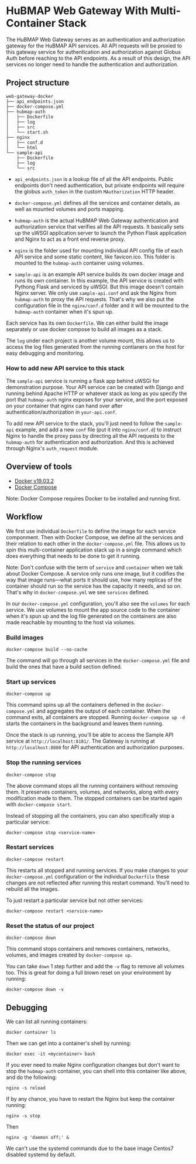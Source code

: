 # HuBMAP Web Gateway With Multi-Container Stack

The HuBMAP Web Gateway serves as an authentication and authorization gateway for the HuBMAP API services. All API requests will be proxied to this gateway service for authentication and authorization against Globus Auth before reaching to the API endpoints. As a result of this design, the API services no longer need to handle the authentication and authorization.

## Project structure

````
web-gateway-docker
├── api_endpoints.json
├── docker-compose.yml
├── hubmap-auth
│   ├── Dockerfile
│   ├── log
│   ├── src
│   └── start.sh
├── nginx
│   ├── conf.d
│   └── html
└── sample-api
    ├── Dockerfile
    ├── log
    └── src
````

* `api_endpoints.json` is a lookup file of all the API endpoints. Public endpoints don't need authentication, but private endpoints will require the globus `auth_token` in the custom `MAuthorization` HTTP header. 

* `docker-compose.yml` defines all the services and container details, as well as mounted volumes and ports mapping.

* `hubmap-auth` is the actual HuBMAP Web Gateway authentication and authorization service that verifies all the API requests. It basically sets up the uWSGI application server to launch the Python Flask application and Nginx to act as a front end reverse proxy.

* `nginx` is the folder used for mounting individual API config file of each API service and some static content, like favicon.ico. This folder is mounted to the `hubmap-auth` container using volumes.

* `sample-api` is an example API service builds its own docker image and runs its own container. In this example, the API service is created with Pythong Flask and serviced by uWSGI. But this image doesn't contain Nginx server. We only use `sample-api.conf` and ask the Nginx from `hubmap-auth` to proxy the API requests. That's why we also put the configuration file in the `nginx/conf.d` folder and it will be mounted to the `hubmap-auth` container when it's spun up.

Each service has its own `Dockerfile`. We can either build the image separately or use docker compose to build all images as a stack.

The `log` under each project is another volume mount, this allows us to access the log files generated from the running contianers on the host for easy debugging and monitoring.

### How to add new API service to this stack

The `sample-api` service is running a flask app behind uWSGi for demonstration purpose. Your API service can be created with Django and running behind Apache HTTP or whatever stack as long as you specify the port that `hubmap-auth` nginx exposes for your service, and the port exposed on your container that nginx can hand over after authentication/authorization in `your-api.conf`. 

To add new API service to the stack, you'll just need to follow the `sample-api` example, and add a new `conf` file (put it into `nginx/conf.d`) to instruct Nginx to handle the proxy pass by directing all the API requests to the `hubmap-auth` for authentication and authorization. And this is achieved through Nginx's `auth_request` module. 

## Overview of tools

- [Docker v19.03.2](https://docs.docker.com/install/)
- [Docker Compose](https://docs.docker.com/compose/install/)

Note: Docker Compose requires Docker to be installed and running first.

## Workflow

We first use individual `Dockerfile` to define the image for each service componment. Then with Docker Compose, we define all the services and their relation to each other in the `docker-compose.yml` file. This allows us to spin this multi-container application stack up in a single command which does everything that needs to be done to get it running. 

Note: Don't confuse with the term of `service` and `container` when we talk about Docker Compose. A service only runs one image, but it codifies the way that image runs&mdash;what ports it should use, how many replicas of the container should run so the service has the capacity it needs, and so on. That's why in `docker-compose.yml` we see `services` defined.

In our `docker-compose.yml` configuration, you'll also see the `volumes` for each service. We use volumes to mount the app source code to the container when it's spun up and the log file generated on the containers are also made reachable by mounting to the host via volumes. 

### Build images

````
docker-compose build --no-cache
````

The command will go through all services in the `docker-compose.yml` file and build the ones that have a build section defined. 


### Start up services

````
docker-compose up
````

This command spins up all the containers defiened in the `docker-compose.yml` and aggregates the output of each container. When the command exits, all containers are stopped. Running `docker-compose up -d` starts the containers in the background and leaves them running.

Once the stack is up running, you'll be able to access the Sample API service at `http://localhost:8181/`. The Gateway is running at `http://localhost:8080` for API authentication and authorization purposes. 


### Stop the running services

````
docker-compose stop
````
The above command stops all the running containers without removing them. It preserves containers, volumes, and networks, along with every modification made to them. The stopped containers can be started again with `docker-compose start`. 

Instead of stopping all the containers, you can also specifically stop a particular service:

````
docker-compose stop <service-name>
````

### Restart services

````
docker-compose restart
````

This restarts all stopped and running services. If you make changes to your `docker-compose.yml` configuration or the individual `Dockerfile` these changes are not reflected after running this restart command. You'll need to rebuild all the images.

To just restart a particular service but not other services:

````
docker-compose restart <service-name>
````

### Reset the status of our project

````
docker-compose down
````

This command stops containers and removes containers, networks, volumes, and images created by `docker-compose up`.

You can take `down` 1 step further and add the `-v` flag to remove all volumes too. This is great for doing a full blown reset on your environment by running:

````
docker-compose down -v
````

## Debugging

We can list all running containers:

````
docker container ls
````

Then we can get into a container's shell by running:

````
docker exec -it <mycontainer> bash
````

If you ever need to make Nginx configuration changes but don't want to stop the `hubmap-auth` container, you can shell into this container like above, and do the following:

````
nginx -s reload
````

If by any chance, you have to restart the Nginx but keep the container running:

````
nginx -s stop
````

Then 

````
nginx -g 'daemon off;' &
````

We can't use the systemd commands due to the base image Centos7 disabled systemd by default.

